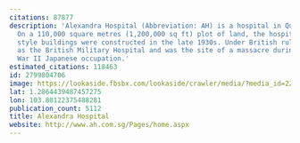 ```yaml
---
citations: 87877
description: 'Alexandra Hospital (Abbreviation: AH) is a hospital in Queenstown, Singapore.
  On a 110,000 square metres (1,200,000 sq ft) plot of land, the hospital''s colonial
  style buildings were constructed in the late 1930s. Under British rule, it was known
  as the British Military Hospital and was the site of a massacre during the World
  War II Japanese occupation.'
estimated_citations: 118463
id: 2799804706
image: https://lookaside.fbsbx.com/lookaside/crawler/media/?media_id=221962921699346
lat: 1.2864439487457275
lon: 103.80122375488281
publication_count: 5112
title: Alexandra Hospital
website: http://www.ah.com.sg/Pages/home.aspx
---
```

